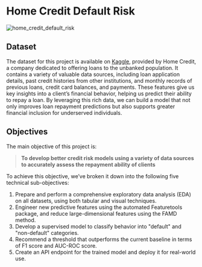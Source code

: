 # Home Credit Default Risk
![home_credit_default_risk](https://github.com/user-attachments/assets/75520dbb-fcc9-4a57-bbee-c81435a5b5c0)

## Dataset

The dataset for this project is available on [Kaggle]([[https://www.kaggle.com/datasets/tangodelta/api-access-behaviour-anomaly-dataset/data]), 
provided by Home Credit, a company dedicated to offering loans to the unbanked population. 
It contains a variety of valuable data sources, including loan application details, past credit histories from other institutions, and monthly 
records of previous loans, credit card balances, and payments. These features give us key insights into a client’s financial behavior, 
helping us predict their ability to repay a loan. By leveraging this rich data, we can build a model that not only improves loan repayment 
predictions but also supports greater financial inclusion for underserved individuals.

## Objectives

The main objective of this project is:

> **To develop better credit risk models using a variety of data sources to accurately assess the repayment ability of clients**

To achieve this objective, we’ve broken it down into the following five technical sub-objectives:

1. Prepare and perform a comprehensive exploratory data analysis (EDA) on all datasets, using both tabular and visual techniques.
2. Engineer new predictive features using the automated Featuretools package, and reduce large-dimensional features using the FAMD method.
3. Develop a supervised model to classify behavior into "default" and "non-default" categories.
4. Recommend a threshold that outperforms the current baseline in terms of F1 score and AUC-ROC score.
5. Create an API endpoint for the trained model and deploy it for real-world use.




